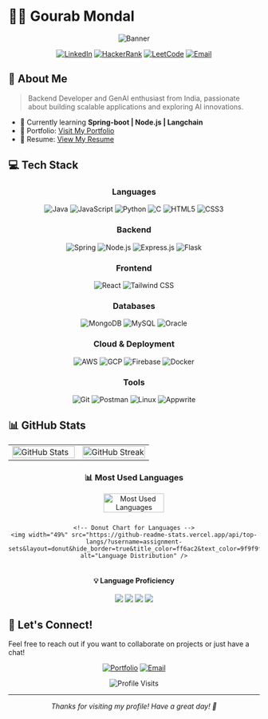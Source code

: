 # 👨‍💻 Gourab Mondal

<div align="center">
  
![Banner](https://img.shields.io/badge/Backend%20Developer-Learning%20GenAI-4B275F?style=for-the-badge)
  
[![LinkedIn](https://img.shields.io/badge/LinkedIn-Connect-0077B5?style=flat-square&logo=linkedin)](https://linkedin.com/in/gourab-mondal-gm2004)
[![HackerRank](https://img.shields.io/badge/HackerRank-Profile-2EC866?style=flat-square&logo=hackerrank)](https://www.hackerrank.com/b26_cse)
[![LeetCode](https://img.shields.io/badge/LeetCode-Solve-FFA116?style=flat-square&logo=leetcode)](https://www.leetcode.com/lit_dumb0)
[![Email](https://img.shields.io/badge/Email-Contact-EA4335?style=flat-square&logo=gmail)](mailto:gourab.m099@gmail.com)

</div>

## 🚀 About Me

> Backend Developer and GenAI enthusiast from India, passionate about building scalable applications and exploring AI innovations.

- 🌱 Currently learning **Spring-boot | Node.js | Langchain**
- 🔗 Portfolio: [Visit My Portfolio](https://d1u0etmu6yo2df.cloudfront.net/)
- 📄 Resume: [View My Resume](https://personal-vault-gm2004.s3.ap-south-1.amazonaws.com/resume/Resume(v1).pdf)

## 💻 Tech Stack

<div align="center">

### Languages
![Java](https://img.shields.io/badge/Java-ED8B00?style=for-the-badge&logo=java&logoColor=white)
![JavaScript](https://img.shields.io/badge/JavaScript-F7DF1E?style=for-the-badge&logo=javascript&logoColor=black)
![Python](https://img.shields.io/badge/Python-3776AB?style=for-the-badge&logo=python&logoColor=white)
![C](https://img.shields.io/badge/C-00599C?style=for-the-badge&logo=c&logoColor=white)
![HTML5](https://img.shields.io/badge/HTML5-E34F26?style=for-the-badge&logo=html5&logoColor=white)
![CSS3](https://img.shields.io/badge/CSS3-1572B6?style=for-the-badge&logo=css3&logoColor=white)

### Backend
![Spring](https://img.shields.io/badge/Spring-6DB33F?style=for-the-badge&logo=spring&logoColor=white)
![Node.js](https://img.shields.io/badge/Node.js-339933?style=for-the-badge&logo=nodedotjs&logoColor=white)
![Express.js](https://img.shields.io/badge/Express.js-000000?style=for-the-badge&logo=express&logoColor=white)
![Flask](https://img.shields.io/badge/Flask-000000?style=for-the-badge&logo=flask&logoColor=white)

### Frontend
![React](https://img.shields.io/badge/React-20232A?style=for-the-badge&logo=react&logoColor=61DAFB)
![Tailwind CSS](https://img.shields.io/badge/Tailwind_CSS-38B2AC?style=for-the-badge&logo=tailwind-css&logoColor=white)

### Databases
![MongoDB](https://img.shields.io/badge/MongoDB-4EA94B?style=for-the-badge&logo=mongodb&logoColor=white)
![MySQL](https://img.shields.io/badge/MySQL-4479A1?style=for-the-badge&logo=mysql&logoColor=white)
![Oracle](https://img.shields.io/badge/Oracle-F80000?style=for-the-badge&logo=oracle&logoColor=white)

### Cloud & Deployment
![AWS](https://img.shields.io/badge/AWS-232F3E?style=for-the-badge&logo=amazon-aws&logoColor=white)
![GCP](https://img.shields.io/badge/Google_Cloud-4285F4?style=for-the-badge&logo=google-cloud&logoColor=white)
![Firebase](https://img.shields.io/badge/Firebase-FFCA28?style=for-the-badge&logo=firebase&logoColor=black)
![Docker](https://img.shields.io/badge/Docker-2496ED?style=for-the-badge&logo=docker&logoColor=white)

### Tools
![Git](https://img.shields.io/badge/Git-F05032?style=for-the-badge&logo=git&logoColor=white)
![Postman](https://img.shields.io/badge/Postman-FF6C37?style=for-the-badge&logo=postman&logoColor=white)
![Linux](https://img.shields.io/badge/Linux-FCC624?style=for-the-badge&logo=linux&logoColor=black)
![Appwrite](https://img.shields.io/badge/Appwrite-FD366E?style=for-the-badge&logo=appwrite&logoColor=white)

</div>

## 📊 GitHub Stats

<div align="center">
  <table>
    <tr>
      <td width="50%">
        <img width="100%" src="https://github-readme-stats.vercel.app/api?username=assignment-sets&show_icons=true&count_private=true&hide_border=true&title_color=f85149&icon_color=ff6ac2&text_color=9f9f9f&bg_color=0d1117" alt="GitHub Stats" />
      </td>
      <td width="50%">
        <img width="100%" src="https://github-readme-streak-stats.herokuapp.com/?user=assignment-sets&hide_border=true&theme=radical&background=0d1117&stroke=f85149&ring=ff6ac2&fire=ff6ac2&currStreakNum=ff6ac2&currStreakLabel=ff6ac2&sideNums=f85149&sideLabels=f85149&dates=9f9f9f" alt="GitHub Streak" />
      </td>
    </tr>
  </table>
  
  <!-- Enhanced Language Stats with Card Layout -->
  <h3>📊 Most Used Languages</h3>
  <div style="display: flex; justify-content: center; flex-wrap: wrap; gap: 10px;">
    <!-- Main Language Stats -->
    <img width="49%" src="https://github-readme-stats.vercel.app/api/top-langs/?username=assignment-sets&layout=compact&hide_border=true&title_color=ff6ac2&text_color=9f9f9f&bg_color=0d1117&hide=html" alt="Most Used Languages" />
    
    <!-- Donut Chart for Languages -->
    <img width="49%" src="https://github-readme-stats.vercel.app/api/top-langs/?username=assignment-sets&layout=donut&hide_border=true&title_color=ff6ac2&text_color=9f9f9f&bg_color=0d1117" alt="Language Distribution" />
  </div>
  
  <!-- Language Progress Bars (Optional but adds a nice touch) -->
  <div align="center">
    <h4>💡 Language Proficiency</h4>
    <p>
      <img src="https://img.shields.io/badge/Java-90%25-ED8B00?style=for-the-badge&logo=java&logoColor=white" />
      <img src="https://img.shields.io/badge/JavaScript-85%25-F7DF1E?style=for-the-badge&logo=javascript&logoColor=black" />
      <img src="https://img.shields.io/badge/Python-80%25-3776AB?style=for-the-badge&logo=python&logoColor=white" />
      <img src="https://img.shields.io/badge/Spring-75%25-6DB33F?style=for-the-badge&logo=spring&logoColor=white" />
    </p>
  </div>
</div>

## 🤝 Let's Connect!

Feel free to reach out if you want to collaborate on projects or just have a chat!

<div align="center">
  
[![Portfolio](https://img.shields.io/badge/Portfolio-Visit-ff69b4?style=for-the-badge)](https://d1u0etmu6yo2df.cloudfront.net/)
[![Email](https://img.shields.io/badge/Email-gourab.m099@gmail.com-D14836?style=for-the-badge&logo=gmail&logoColor=white)](mailto:gourab.m099@gmail.com)
  
</div>

<!-- Visitor Counter - Nice additional touch -->
<div align="center">
  <img src="https://komarev.com/ghpvc/?username=assignment-sets&label=Profile%20Visits&color=ff6ac2&style=for-the-badge" alt="Profile Visits" />
</div>

---

<p align="center">
  <i>Thanks for visiting my profile! Have a great day! 👋</i>
</p>
